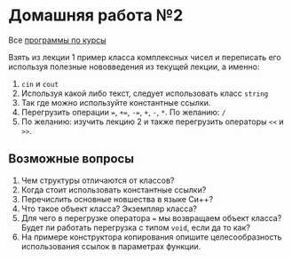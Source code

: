 # Домашняя работа №2

Все [программы по курсы](https://drive.google.com/open?id=1sOb6fJA52r7vYHCDok9w_lCXTKmP1-ei&usp=drive_fs)

Взять из лекции 1 пример класса комплексных чисел и переписать его используя полезные нововведения из текущей лекции, а именно:

1. `cin` и `cout`
2. Используя какой либо текст, следует использовать класс `string`
3. Так где можно используйте константные ссылки.
4. Перегрузить операции `=`, `+=`, `-=`, `+`, `-`, `*`. По желанию:  `/`
5. По желанию: изучить лекцию 2 и также перегрузить операторы `<<` и `>>`.

## Возможные вопросы

1. Чем структуры отличаются от классов?
2. Когда стоит использовать константные ссылки?
3. Перечислить основные новшества в языке Си++?
4. Что такое объект класса? Экземпляр класса?
5. Для чего в перегрузке оператора `=` мы возвращаем объект класса? Будет ли работать перегрузка с типом `void`, если да то как?
6. На примере конструктора копирования опишите целесообразность использования ссылок в параметрах функции.
